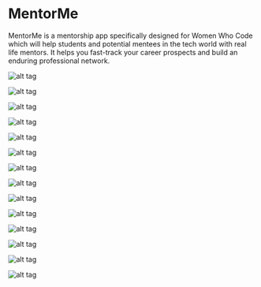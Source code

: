 MentorMe
========

MentorMe is a mentorship app specifically designed for Women Who Code which will help students and potential mentees in the tech world with real life mentors. It helps you fast-track your career prospects and build an enduring professional network.

![alt tag](https://raw.githubusercontent.com/WWC-MentorMe/MentorMe/master/screenshots/Screenshot_2014-05-01-14-08-28.png)


![alt tag](https://raw.githubusercontent.com/WWC-MentorMe/MentorMe/master/screenshots/Screenshot_2014-05-01-14-08-36.png)


![alt tag](https://raw.githubusercontent.com/WWC-MentorMe/MentorMe/master/screenshots/Screenshot_2014-05-01-14-08-41.png)


![alt tag](https://raw.githubusercontent.com/WWC-MentorMe/MentorMe/master/screenshots/Screenshot_2014-05-01-15-53-53.png)


![alt tag](https://raw.githubusercontent.com/WWC-MentorMe/MentorMe/master/screenshots/Screenshot_2014-05-01-14-09-04.png)


![alt tag](https://raw.githubusercontent.com/WWC-MentorMe/MentorMe/master/screenshots/Screenshot_2014-05-01-14-09-17.png)


![alt tag](https://raw.githubusercontent.com/WWC-MentorMe/MentorMe/master/screenshots/Screenshot_2014-05-01-14-09-23.png)


![alt tag](https://raw.githubusercontent.com/WWC-MentorMe/MentorMe/master/screenshots/Screenshot_2014-05-01-14-09-37.png)


![alt tag](https://raw.githubusercontent.com/WWC-MentorMe/MentorMe/master/screenshots/Screenshot_2014-05-01-14-10-01.png)


![alt tag](https://raw.githubusercontent.com/WWC-MentorMe/MentorMe/master/screenshots/Screenshot_2014-05-01-14-10-13.png)


![alt tag](https://raw.githubusercontent.com/WWC-MentorMe/MentorMe/master/screenshots/Screenshot_2014-05-01-14-10-17.png)


![alt tag](https://raw.githubusercontent.com/WWC-MentorMe/MentorMe/master/screenshots/Screenshot_2014-05-01-14-10-39.png)


![alt tag](https://raw.githubusercontent.com/WWC-MentorMe/MentorMe/master/screenshots/Screenshot_2014-05-01-14-11-37.png)


![alt tag](https://raw.githubusercontent.com/WWC-MentorMe/MentorMe/master/screenshots/ic_launcher_teal%20copy.png)




